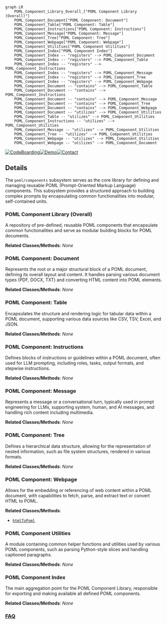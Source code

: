 ```mermaid
graph LR
    POML_Component_Library_Overall_["POML Component Library (Overall)"]
    POML_Component_Document["POML Component: Document"]
    POML_Component_Table["POML Component: Table"]
    POML_Component_Instructions["POML Component: Instructions"]
    POML_Component_Message["POML Component: Message"]
    POML_Component_Tree["POML Component: Tree"]
    POML_Component_Webpage["POML Component: Webpage"]
    POML_Component_Utilities["POML Component Utilities"]
    POML_Component_Index["POML Component Index"]
    POML_Component_Index -- "registers" --> POML_Component_Document
    POML_Component_Index -- "registers" --> POML_Component_Table
    POML_Component_Index -- "registers" --> POML_Component_Instructions
    POML_Component_Index -- "registers" --> POML_Component_Message
    POML_Component_Index -- "registers" --> POML_Component_Tree
    POML_Component_Index -- "registers" --> POML_Component_Webpage
    POML_Component_Document -- "contains" --> POML_Component_Table
    POML_Component_Document -- "contains" --> POML_Component_Instructions
    POML_Component_Document -- "contains" --> POML_Component_Message
    POML_Component_Document -- "contains" --> POML_Component_Tree
    POML_Component_Document -- "contains" --> POML_Component_Webpage
    POML_Component_Document -- "utilizes" --> POML_Component_Utilities
    POML_Component_Table -- "utilizes" --> POML_Component_Utilities
    POML_Component_Instructions -- "utilizes" --> POML_Component_Utilities
    POML_Component_Message -- "utilizes" --> POML_Component_Utilities
    POML_Component_Tree -- "utilizes" --> POML_Component_Utilities
    POML_Component_Webpage -- "utilizes" --> POML_Component_Utilities
    POML_Component_Webpage -- "utilizes" --> POML_Component_Document
```

[![CodeBoarding](https://img.shields.io/badge/Generated%20by-CodeBoarding-9cf?style=flat-square)](https://github.com/CodeBoarding/CodeBoarding)[![Demo](https://img.shields.io/badge/Try%20our-Demo-blue?style=flat-square)](https://www.codeboarding.org/demo)[![Contact](https://img.shields.io/badge/Contact%20us%20-%20contact@codeboarding.org-lightgrey?style=flat-square)](mailto:contact@codeboarding.org)

## Details

The `poml/components` subsystem serves as the core library for defining and managing reusable POML (Prompt-Oriented Markup Language) components. This subsystem provides a structured approach to building complex prompts by encapsulating common functionalities into modular, self-contained units.

### POML Component Library (Overall)
A repository of pre-defined, reusable POML components that encapsulate common functionalities and serve as modular building blocks for POML documents.


**Related Classes/Methods**: _None_

### POML Component: Document
Represents the root or a major structural block of a POML document, defining its overall layout and content. It handles parsing various document types (PDF, DOCX, TXT) and converting HTML content into POML elements.


**Related Classes/Methods**: _None_

### POML Component: Table
Encapsulates the structure and rendering logic for tabular data within a POML document, supporting various data sources like CSV, TSV, Excel, and JSON.


**Related Classes/Methods**: _None_

### POML Component: Instructions
Defines blocks of instructions or guidelines within a POML document, often used for LLM prompting, including roles, tasks, output formats, and stepwise instructions.


**Related Classes/Methods**: _None_

### POML Component: Message
Represents a message or a conversational turn, typically used in prompt engineering for LLMs, supporting system, human, and AI messages, and handling rich content including multimedia.


**Related Classes/Methods**: _None_

### POML Component: Tree
Defines a hierarchical data structure, allowing for the representation of nested information, such as file system structures, rendered in various formats.


**Related Classes/Methods**: _None_

### POML Component: Webpage
Allows for the embedding or referencing of web content within a POML document, with capabilities to fetch, parse, and extract text or convert HTML to POML.


**Related Classes/Methods**:

- <a href="https://github.com/microsoft/poml/blob/main/packages/poml/components/document.tsx" target="_blank" rel="noopener noreferrer">`htmlToPoml`</a>


### POML Component Utilities
A module containing common helper functions and utilities used by various POML components, such as parsing Python-style slices and handling captioned paragraphs.


**Related Classes/Methods**: _None_

### POML Component Index
The main aggregation point for the POML Component Library, responsible for exporting and making available all defined POML components.


**Related Classes/Methods**: _None_



### [FAQ](https://github.com/CodeBoarding/GeneratedOnBoardings/tree/main?tab=readme-ov-file#faq)